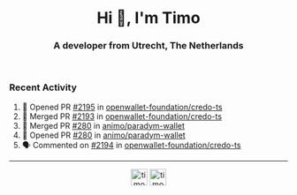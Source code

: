 <h1 align="center">Hi 👋, I'm Timo</h1>
<h3 align="center">A developer from Utrecht, The Netherlands</h3>
<br/>
<!-- https://github.com/rahuldkjain/github-profile-readme-generator --!>

<!--  <p align="left"><img src="https://github-readme-stats.vercel.app/api?username=timoglastra&show_icons=true&count_private=true&" alt="timoglastra" /></p> --!>

<!--
Github language stats
<p align="left"><img src="https://github-readme-stats.vercel.app/api/top-langs/?username=timoglastra&layout=compact" alt="timoglastra" /><p>
-->

<!-- Codestats language stats -->
<!-- <p align="left"><img src="https://codestats-readme.vercel.app/api/top-langs/?username=timoglastra&layout=compact&language_count=12" alt="timoglastra" /><p>    --!>
  
<h3>Recent Activity</h3>

<!--START_SECTION:activity-->
1. 💪 Opened PR [#2195](https://github.com/openwallet-foundation/credo-ts/pull/2195) in [openwallet-foundation/credo-ts](https://github.com/openwallet-foundation/credo-ts)
2. 🎉 Merged PR [#2193](https://github.com/openwallet-foundation/credo-ts/pull/2193) in [openwallet-foundation/credo-ts](https://github.com/openwallet-foundation/credo-ts)
3. 🎉 Merged PR [#280](https://github.com/animo/paradym-wallet/pull/280) in [animo/paradym-wallet](https://github.com/animo/paradym-wallet)
4. 💪 Opened PR [#280](https://github.com/animo/paradym-wallet/pull/280) in [animo/paradym-wallet](https://github.com/animo/paradym-wallet)
5. 🗣 Commented on [#2194](https://github.com/openwallet-foundation/credo-ts/issues/2194#issuecomment-2663138419) in [openwallet-foundation/credo-ts](https://github.com/openwallet-foundation/credo-ts)
<!--END_SECTION:activity-->

---

<p align="center">
<a href="https://twitter.com/timoglastra" target="blank"><img align="center" src="https://cdn.jsdelivr.net/npm/simple-icons@3.0.1/icons/twitter.svg" alt="timoglastra" height="30" width="30" /></a>
<a href="https://linkedin.com/in/timoglastra" target="blank"><img align="center" src="https://cdn.jsdelivr.net/npm/simple-icons@3.0.1/icons/linkedin.svg" alt="timoglastra" height="30" width="30" /></a>
</p>




